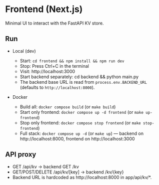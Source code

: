 # Frontend (Next.js)

Minimal UI to interact with the FastAPI KV store.

## Run

- Local (dev)
  - Start: `cd frontend && npm install && npm run dev`
  - Stop: Press Ctrl+C in the terminal
  - Visit: http://localhost:3000
  - Start backend separately: cd backend && python main.py
  - The backend base URL is read from `process.env.BACKEND_URL` (defaults to `http://localhost:8000`).

- Docker
  - Build all: `docker compose build` (or `make build`)
  - Start only frontend: `docker compose up -d frontend` (or `make up-frontend`)
  - Stop only frontend: `docker compose stop frontend` (or `make stop-frontend`)
  - Full stack: `docker compose up -d` (or `make up`) — backend on http://localhost:8000, frontend on http://localhost:3000

## API proxy
- GET /api/kv → backend GET /kv
- GET/POST/DELETE /api/kv/[key] → backend /kv/{key}
- Backend URL is hardcoded as http://localhost:8000 in app/api/kv/*.
